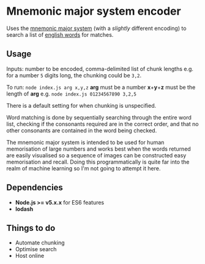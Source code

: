# Mnemonic major system encoder

Uses the [mnemonic major system](https://en.wikipedia.org/wiki/Mnemonic_major_system) (with a _slightly_ different encoding) to search a list of [english words](https://github.com/dwyl/english-words) for matches.

## Usage

Inputs: number to be encoded, comma-delimited list of chunk lengths e.g. for a number `5` digits long, the chunking could be `3,2`.

To run: `node index.js arg x,y,z`
**arg** must be a number
**x**+**y**+**z** must be the length of **arg**
e.g. `node index.js 01234567890 3,2,5`

There is a default setting for when chunking is unspecified.

Word matching is done by sequentially searching through the entire word list, checking if the consonants required are in the correct order, and that no other consonants are contained in the word being checked.

The mnemonic major system is intended to be used for human memorisation of large numbers and  works best when the words returned are easily visualised so a sequence of images can be constructed easy memorisation and recall. Doing this programmatically is quite far into the realm of machine learning so I'm not going to attempt it here. 

## Dependencies

* **Node.js >= v5.x.x** for ES6 features
* **lodash**

## Things to do
* Automate chunking 
* Optimise search
* Host online 